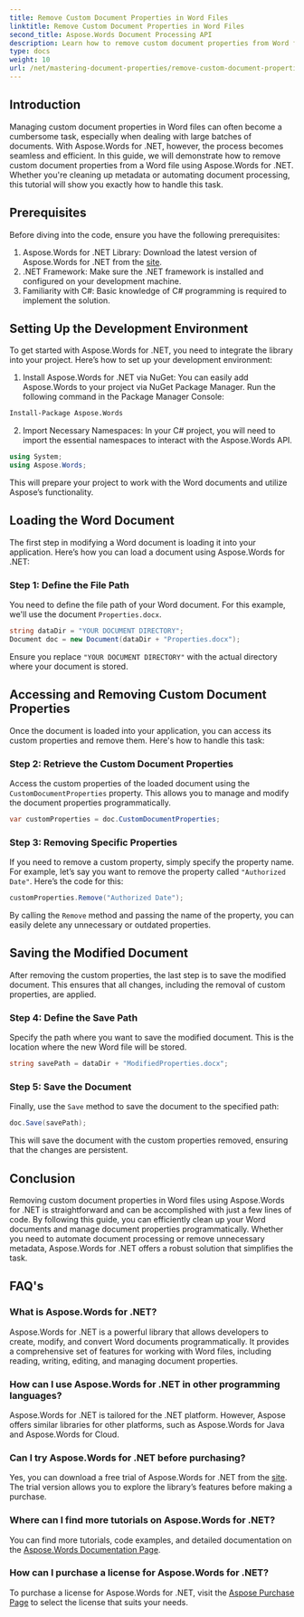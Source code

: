 ```yaml
---
title: Remove Custom Document Properties in Word Files
linktitle: Remove Custom Document Properties in Word Files
second_title: Aspose.Words Document Processing API
description: Learn how to remove custom document properties from Word files using Aspose.Words for .NET. This detailed guide provides step-by-step instructions to efficiently clean up document metadata, saving time in document management and automation.
type: docs
weight: 10
url: /net/mastering-document-properties/remove-custom-document-properties-in-word-files/
---
```

## Introduction

Managing custom document properties in Word files can often become a cumbersome task, especially when dealing with large batches of documents. With Aspose.Words for .NET, however, the process becomes seamless and efficient. In this guide, we will demonstrate how to remove custom document properties from a Word file using Aspose.Words for .NET. Whether you're cleaning up metadata or automating document processing, this tutorial will show you exactly how to handle this task.

## Prerequisites

Before diving into the code, ensure you have the following prerequisites:

1. Aspose.Words for .NET Library: Download the latest version of Aspose.Words for .NET from the [site](https://releases.aspose.com/words/net/).
2. .NET Framework: Make sure the .NET framework is installed and configured on your development machine.
3. Familiarity with C#: Basic knowledge of C# programming is required to implement the solution.

## Setting Up the Development Environment

To get started with Aspose.Words for .NET, you need to integrate the library into your project. Here’s how to set up your development environment:

1. Install Aspose.Words for .NET via NuGet:
   You can easily add Aspose.Words to your project via NuGet Package Manager. Run the following command in the Package Manager Console:

```bash
Install-Package Aspose.Words
```

2. Import Necessary Namespaces:
   In your C# project, you will need to import the essential namespaces to interact with the Aspose.Words API.
   
```csharp
using System;
using Aspose.Words;
```

This will prepare your project to work with the Word documents and utilize Aspose’s functionality.

## Loading the Word Document

The first step in modifying a Word document is loading it into your application. Here’s how you can load a document using Aspose.Words for .NET:

### Step 1: Define the File Path

You need to define the file path of your Word document. For this example, we'll use the document `Properties.docx`.

```csharp
string dataDir = "YOUR DOCUMENT DIRECTORY";
Document doc = new Document(dataDir + "Properties.docx");
```

Ensure you replace `"YOUR DOCUMENT DIRECTORY"` with the actual directory where your document is stored.

## Accessing and Removing Custom Document Properties

Once the document is loaded into your application, you can access its custom properties and remove them. Here's how to handle this task:

### Step 2: Retrieve the Custom Document Properties

Access the custom properties of the loaded document using the `CustomDocumentProperties` property. This allows you to manage and modify the document properties programmatically.

```csharp
var customProperties = doc.CustomDocumentProperties;
```

### Step 3: Removing Specific Properties

If you need to remove a custom property, simply specify the property name. For example, let’s say you want to remove the property called `"Authorized Date"`. Here’s the code for this:

```csharp
customProperties.Remove("Authorized Date");
```

By calling the `Remove` method and passing the name of the property, you can easily delete any unnecessary or outdated properties.

## Saving the Modified Document

After removing the custom properties, the last step is to save the modified document. This ensures that all changes, including the removal of custom properties, are applied.

### Step 4: Define the Save Path

Specify the path where you want to save the modified document. This is the location where the new Word file will be stored.

```csharp
string savePath = dataDir + "ModifiedProperties.docx";
```

### Step 5: Save the Document

Finally, use the `Save` method to save the document to the specified path:

```csharp
doc.Save(savePath);
```

This will save the document with the custom properties removed, ensuring that the changes are persistent.

## Conclusion

Removing custom document properties in Word files using Aspose.Words for .NET is straightforward and can be accomplished with just a few lines of code. By following this guide, you can efficiently clean up your Word documents and manage document properties programmatically. Whether you need to automate document processing or remove unnecessary metadata, Aspose.Words for .NET offers a robust solution that simplifies the task.

## FAQ's

### What is Aspose.Words for .NET?

Aspose.Words for .NET is a powerful library that allows developers to create, modify, and convert Word documents programmatically. It provides a comprehensive set of features for working with Word files, including reading, writing, editing, and managing document properties.

### How can I use Aspose.Words for .NET in other programming languages?

Aspose.Words for .NET is tailored for the .NET platform. However, Aspose offers similar libraries for other platforms, such as Aspose.Words for Java and Aspose.Words for Cloud.

### Can I try Aspose.Words for .NET before purchasing?

Yes, you can download a free trial of Aspose.Words for .NET from the [site](https://releases.aspose.com/). The trial version allows you to explore the library’s features before making a purchase.

### Where can I find more tutorials on Aspose.Words for .NET?

You can find more tutorials, code examples, and detailed documentation on the [Aspose.Words Documentation Page](https://reference.aspose.com/words/net/).

### How can I purchase a license for Aspose.Words for .NET?

To purchase a license for Aspose.Words for .NET, visit the [Aspose Purchase Page](https://purchase.aspose.com/buy) to select the license that suits your needs.
